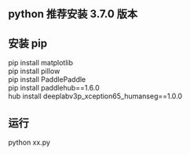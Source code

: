 ## python 推荐安装 3.7.0 版本

## 安装 **pip**

pip install matplotlib  
pip install pillow  
pip install PaddlePaddle  
pip install paddlehub==1.6.0  
hub install deeplabv3p_xception65_humanseg==1.0.0  

## 运行
python xx.py
